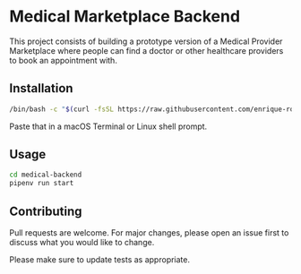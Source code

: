 # Medical Marketplace Backend

This project consists of building a prototype version of a Medical Provider Marketplace where people can find a doctor or other healthcare providers to book an appointment with.

## Installation

```bash
/bin/bash -c "$(curl -fsSL https://raw.githubusercontent.com/enrique-rodriguez/medical-backend/master/install/install.sh)"
```

Paste that in a macOS Terminal or Linux shell prompt.

## Usage

```bash
cd medical-backend
pipenv run start
```

## Contributing
Pull requests are welcome. For major changes, please open an issue first to discuss what you would like to change.

Please make sure to update tests as appropriate.
